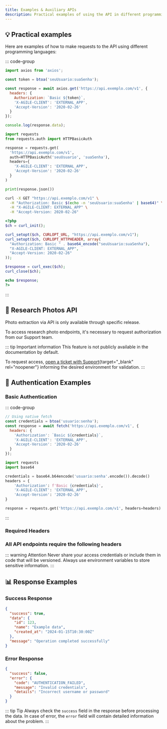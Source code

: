 ```yaml
---
title: Examples & Auxiliary APIs
description: Practical examples of using the API in different programming languages.
---
```


## 💡 Practical examples

Here are examples of how to make requests to the API using different programming languages:

::: code-group

```javascript [JavaScript (axios)]
import axios from 'axios';

const token = btoa('seuUsuario:suaSenha');

const response = await axios.get('https://api.exemplo.com/v1', {
  headers: {
    Authorization: `Basic ${token}`,
    'X-AGILE-CLIENT': 'EXTERNAL_APP',
    'Accept-Version': '2020-02-26'
  }
});

console.log(response.data);
```

```python [Python (requests)]
import requests
from requests.auth import HTTPBasicAuth

response = requests.get(
  'https://api.exemplo.com/v1',
  auth=HTTPBasicAuth('seuUsuario', 'suaSenha'),
  headers={
    'X-AGILE-CLIENT': 'EXTERNAL_APP',
    'Accept-Version': '2020-02-26'
  }
)

print(response.json())
```

```bash [cURL]
curl -X GET "https://api.exemplo.com/v1" \
  -H "Authorization: Basic $(echo -n 'seuUsuario:suaSenha' | base64)" \
  -H "X-AGILE-CLIENT: EXTERNAL_APP" \
  -H "Accept-Version: 2020-02-26"
```

```php [PHP]
<?php
$ch = curl_init();

curl_setopt($ch, CURLOPT_URL, "https://api.exemplo.com/v1");
curl_setopt($ch, CURLOPT_HTTPHEADER, array(
  "Authorization: Basic " . base64_encode("seuUsuario:suaSenha"),
  "X-AGILE-CLIENT: EXTERNAL_APP",
  "Accept-Version: 2020-02-26"
));

$response = curl_exec($ch);
curl_close($ch);

echo $response;
?>
```

:::

## 📸 Research Photos API

Photo extraction via API is only available through specific release.

To access research photo endpoints, it's necessary to request authorization from our Support team.

::: tip Important information
This feature is not publicly available in the documentation by default.

To request access, [open a ticket with Support](https://help.exemplo.com/support/requests/new){target="_blank" rel="noopener"} informing the desired environment for validation.
:::

## 🔧 Authentication Examples

### Basic Authentication

::: code-group

```javascript [JavaScript]
// Using native fetch
const credentials = btoa('usuario:senha');
const response = await fetch('https://api.exemplo.com/v1', {
  headers: {
    'Authorization': `Basic ${credentials}`,
    'X-AGILE-CLIENT': 'EXTERNAL_APP',
    'Accept-Version': '2020-02-26'
  }
});
```

```python [Python]
import requests
import base64

credentials = base64.b64encode('usuario:senha'.encode()).decode()
headers = {
    'Authorization': f'Basic {credentials}',
    'X-AGILE-CLIENT': 'EXTERNAL_APP',
    'Accept-Version': '2020-02-26'
}

response = requests.get('https://api.exemplo.com/v1', headers=headers)
```

:::

### Required Headers

<script setup>

const headersTable = [
  {
    key: 'Authorization',
    description: '<code>Basic &lt;token&gt;</code> — Authentication token in Base64',
    color: 'blue'
  },
  {
    key: 'X-AGILE-CLIENT',
    description: '<code>EXTERNAL_APP</code> — Client identifier',
    color: 'purple'
  },
  {
    key: 'Accept-Version',
    description: '<code>2020-02-26</code> — API version',
    color: 'red'
  }
]
</script>

### All API endpoints require the following headers

<ApiCard
  title="request.headers"
  :items="headersTable"
/>

::: warning Attention
Never share your access credentials or include them in code that will be versioned.
Always use environment variables to store sensitive information.
:::

## 📊 Response Examples

### Success Response

```json
{
  "success": true,
  "data": {
    "id": 123,
    "name": "Example data",
    "created_at": "2024-01-15T10:30:00Z"
  },
  "message": "Operation completed successfully"
}
```

### Error Response

```json
{
  "success": false,
  "error": {
    "code": "AUTHENTICATION_FAILED",
    "message": "Invalid credentials",
    "details": "Incorrect username or password"
  }
}
```

::: tip Tip
Always check the `success` field in the response before processing the data.
In case of error, the `error` field will contain detailed information about the problem.
:::
